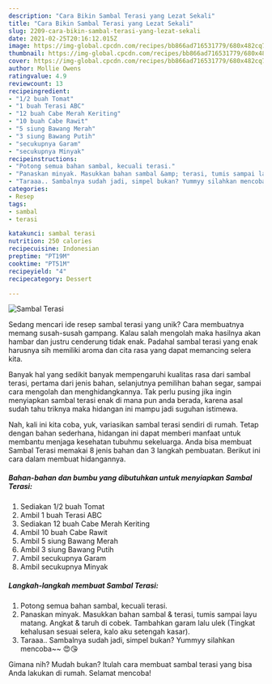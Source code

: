```yaml
---
description: "Cara Bikin Sambal Terasi yang Lezat Sekali"
title: "Cara Bikin Sambal Terasi yang Lezat Sekali"
slug: 2209-cara-bikin-sambal-terasi-yang-lezat-sekali
date: 2021-02-25T20:16:12.015Z
image: https://img-global.cpcdn.com/recipes/bb866ad716531779/680x482cq70/sambal-terasi-foto-resep-utama.jpg
thumbnail: https://img-global.cpcdn.com/recipes/bb866ad716531779/680x482cq70/sambal-terasi-foto-resep-utama.jpg
cover: https://img-global.cpcdn.com/recipes/bb866ad716531779/680x482cq70/sambal-terasi-foto-resep-utama.jpg
author: Mollie Owens
ratingvalue: 4.9
reviewcount: 13
recipeingredient:
- "1/2 buah Tomat"
- "1 buah Terasi ABC"
- "12 buah Cabe Merah Keriting"
- "10 buah Cabe Rawit"
- "5 siung Bawang Merah"
- "3 siung Bawang Putih"
- "secukupnya Garam"
- "secukupnya Minyak"
recipeinstructions:
- "Potong semua bahan sambal, kecuali terasi."
- "Panaskan minyak. Masukkan bahan sambal &amp; terasi, tumis sampai layu matang. Angkat &amp; taruh di cobek. Tambahkan garam lalu ulek (Tingkat kehalusan sesuai selera, kalo aku setengah kasar)."
- "Taraaa.. Sambalnya sudah jadi, simpel bukan? Yummyy silahkan mencoba~~ 😍😘"
categories:
- Resep
tags:
- sambal
- terasi

katakunci: sambal terasi 
nutrition: 250 calories
recipecuisine: Indonesian
preptime: "PT19M"
cooktime: "PT51M"
recipeyield: "4"
recipecategory: Dessert

---
```



![Sambal Terasi](https://img-global.cpcdn.com/recipes/bb866ad716531779/680x482cq70/sambal-terasi-foto-resep-utama.jpg)

Sedang mencari ide resep sambal terasi yang unik? Cara membuatnya memang susah-susah gampang. Kalau salah mengolah maka hasilnya akan hambar dan justru cenderung tidak enak. Padahal sambal terasi yang enak harusnya sih memiliki aroma dan cita rasa yang dapat memancing selera kita.

Banyak hal yang sedikit banyak mempengaruhi kualitas rasa dari sambal terasi, pertama dari jenis bahan, selanjutnya pemilihan bahan segar, sampai cara mengolah dan menghidangkannya. Tak perlu pusing jika ingin menyiapkan sambal terasi enak di mana pun anda berada, karena asal sudah tahu triknya maka hidangan ini mampu jadi suguhan istimewa.




Nah, kali ini kita coba, yuk, variasikan sambal terasi sendiri di rumah. Tetap dengan bahan sederhana, hidangan ini dapat memberi manfaat untuk membantu menjaga kesehatan tubuhmu sekeluarga. Anda bisa membuat Sambal Terasi memakai 8 jenis bahan dan 3 langkah pembuatan. Berikut ini cara dalam membuat hidangannya.

<!--inarticleads1-->

##### Bahan-bahan dan bumbu yang dibutuhkan untuk menyiapkan Sambal Terasi:

1. Sediakan 1/2 buah Tomat
1. Ambil 1 buah Terasi ABC
1. Sediakan 12 buah Cabe Merah Keriting
1. Ambil 10 buah Cabe Rawit
1. Ambil 5 siung Bawang Merah
1. Ambil 3 siung Bawang Putih
1. Ambil secukupnya Garam
1. Ambil secukupnya Minyak




<!--inarticleads2-->

##### Langkah-langkah membuat Sambal Terasi:

1. Potong semua bahan sambal, kecuali terasi.
1. Panaskan minyak. Masukkan bahan sambal &amp; terasi, tumis sampai layu matang. Angkat &amp; taruh di cobek. Tambahkan garam lalu ulek (Tingkat kehalusan sesuai selera, kalo aku setengah kasar).
1. Taraaa.. Sambalnya sudah jadi, simpel bukan? Yummyy silahkan mencoba~~ 😍😘




Gimana nih? Mudah bukan? Itulah cara membuat sambal terasi yang bisa Anda lakukan di rumah. Selamat mencoba!
